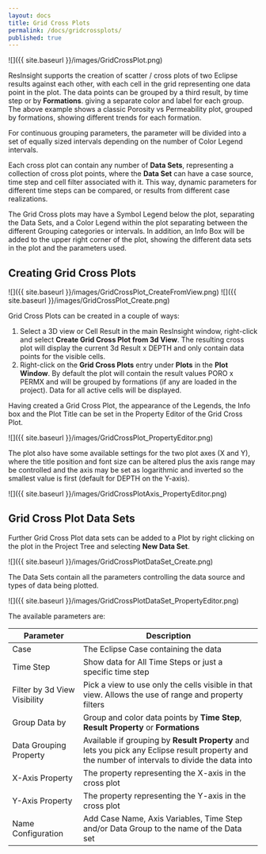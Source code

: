 ```yaml
---
layout: docs
title: Grid Cross Plots
permalink: /docs/gridcrossplots/
published: true
---
```


![]({{ site.baseurl }}/images/GridCrossPlot.png)

ResInsight supports the creation of scatter / cross plots of two Eclipse results against each  other, with each cell in the grid
representing one data point in the plot. The data points can be grouped by a third result, by time step or by **Formations**.
giving a separate color and label for each group. The above example shows a classic Porosity vs Permeability plot, grouped by
formations, showing different trends for each formation.

For continuous grouping parameters, the parameter will be divided into a set of equally sized intervals depending on the number of Color Legend intervals.

Each cross plot can contain any number of **Data Sets**, representing a collection of cross plot points, where the **Data Set** can have a case source, time step and cell filter associated with it. This way, dynamic parameters for different time steps can be compared, or results from different case realizations.

The Grid Cross plots may have a Symbol Legend below the plot, separating the Data Sets, and a Color Legend within the plot separating between the different Grouping categories or intervals. In addition, an Info Box will be added to the upper right corner of the plot, showing the different data sets in the plot and the parameters used.

## Creating Grid Cross Plots
![]({{ site.baseurl }}/images/GridCrossPlot_CreateFromView.png)
![]({{ site.baseurl }}/images/GridCrossPlot_Create.png)

Grid Cross Plots can be created in a couple of ways:
1. Select a 3D view or Cell Result in the main ResInsight window, right-click and select **Create Grid Cross Plot from 3d View**. The resulting cross plot will display the current 3d Result x DEPTH and only contain data points for the visible cells.
2. Right-click on the **Grid Cross Plots** entry under **Plots** in the **Plot Window**. By default the plot will contain the result values PORO x PERMX and will be grouped by formations (if any are loaded in the project). Data for all active cells will be displayed.

Having created a Grid Cross Plot, the appearance of the Legends, the Info box and the Plot Title can be set in the Property Editor of the Grid Cross Plot.

![]({{ site.baseurl }}/images/GridCrossPlot_PropertyEditor.png)

The plot also have some available settings for the two plot axes (X and Y), where the title position and font size can be altered plus the axis range may be controlled and the axis may be set as logarithmic and inverted so the smallest value is first (default for DEPTH on the Y-axis).

![]({{ site.baseurl }}/images/GridCrossPlotAxis_PropertyEditor.png)

## Grid Cross Plot Data Sets
Further Grid Cross Plot data sets can be added to a Plot by right clicking on the plot in the Project Tree and selecting **New Data Set**.

![]({{ site.baseurl }}/images/GridCrossPlotDataSet_Create.png)

The Data Sets contain all the parameters controlling the data source and types of data being plotted.

![]({{ site.baseurl }}/images/GridCrossPlotDataSet_PropertyEditor.png)

The available parameters are:

| Parameter | Description            |
|-------|--------------------------------|
| Case   | The Eclipse Case containing the data |
| Time Step  | Show data for All Time Steps or just a specific time step |
| Filter by 3d View Visibility | Pick a view to use only the cells visible in that view. Allows the use of range and property filters |
| Group Data by | Group and color data points by **Time Step**, **Result Property** or **Formations** |
| Data Grouping Property | Available if grouping by **Result Property** and lets you pick any Eclipse result property and the number of intervals to divide the data into |
| X-Axis Property | The property representing the X-axis in the cross plot |
| Y-Axis Property | The property representing the Y-axis in the cross plot |
| Name Configuration | Add Case Name, Axis Variables, Time Step and/or Data Group to the name of the Data set |
